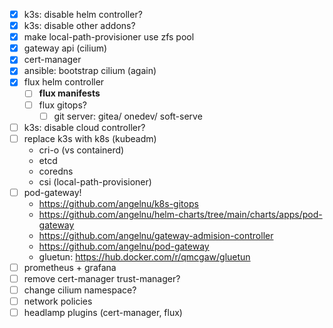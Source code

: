 - [x] k3s: disable helm controller?
- [x] k3s: disable other addons?
- [x] make local-path-provisioner use zfs pool
- [x] gateway api (cilium)
- [x] cert-manager
- [x] ansible: bootstrap cilium (again)
- [x] flux helm controller
    - [ ] **flux manifests**
    - [ ] flux gitops?
        - [ ] git server: gitea/ onedev/ soft-serve
- [ ] k3s: disable cloud controller?
- [ ] replace k3s with k8s (kubeadm)
    - cri-o (vs containerd)
    - etcd
    - coredns
    - csi (local-path-provisioner)
- [ ] pod-gateway!
    - https://github.com/angelnu/k8s-gitops
    - https://github.com/angelnu/helm-charts/tree/main/charts/apps/pod-gateway
    - https://github.com/angelnu/gateway-admision-controller
    - https://github.com/angelnu/pod-gateway
    - gluetun: https://hub.docker.com/r/qmcgaw/gluetun
- [ ] prometheus + grafana
- [ ] remove cert-manager trust-manager?
- [ ] change cilium namespace?
- [ ] network policies
- [ ] headlamp plugins (cert-manager, flux)
